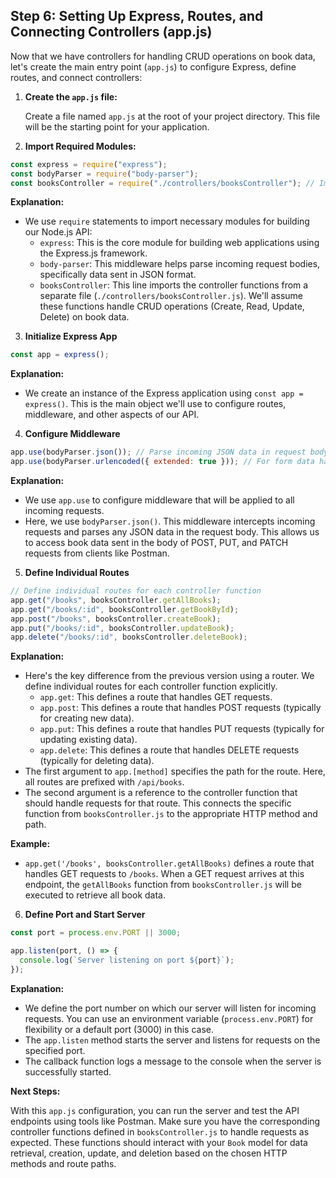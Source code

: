 ## Step 6: Setting Up Express, Routes, and Connecting Controllers (app.js)

Now that we have controllers for handling CRUD operations on book data, let's create the main entry point (`app.js`) to configure Express, define routes, and connect controllers:

1. **Create the `app.js` file:**

   Create a file named `app.js` at the root of your project directory. This file will be the starting point for your application.

2. **Import Required Modules:**

```javascript
const express = require("express");
const bodyParser = require("body-parser");
const booksController = require("./controllers/booksController"); // Import controllers
```

**Explanation:**

- We use `require` statements to import necessary modules for building our Node.js API:
  - `express`: This is the core module for building web applications using the Express.js framework.
  - `body-parser`: This middleware helps parse incoming request bodies, specifically data sent in JSON format.
  - `booksController`: This line imports the controller functions from a separate file (`./controllers/booksController.js`). We'll assume these functions handle CRUD operations (Create, Read, Update, Delete) on book data.

3. **Initialize Express App**

```javascript
const app = express();
```

**Explanation:**

- We create an instance of the Express application using `const app = express()`. This is the main object we'll use to configure routes, middleware, and other aspects of our API.

4. **Configure Middleware**

```javascript
app.use(bodyParser.json()); // Parse incoming JSON data in request body
app.use(bodyParser.urlencoded({ extended: true })); // For form data handling
```

**Explanation:**

- We use `app.use` to configure middleware that will be applied to all incoming requests.
- Here, we use `bodyParser.json()`. This middleware intercepts incoming requests and parses any JSON data in the request body. This allows us to access book data sent in the body of POST, PUT, and PATCH requests from clients like Postman.

5. **Define Individual Routes**

```javascript
// Define individual routes for each controller function
app.get("/books", booksController.getAllBooks);
app.get("/books/:id", booksController.getBookById);
app.post("/books", booksController.createBook);
app.put("/books/:id", booksController.updateBook);
app.delete("/books/:id", booksController.deleteBook);
```

**Explanation:**

- Here's the key difference from the previous version using a router. We define individual routes for each controller function explicitly.
  - `app.get`: This defines a route that handles GET requests.
  - `app.post`: This defines a route that handles POST requests (typically for creating new data).
  - `app.put`: This defines a route that handles PUT requests (typically for updating existing data).
  - `app.delete`: This defines a route that handles DELETE requests (typically for deleting data).
- The first argument to `app.[method]` specifies the path for the route. Here, all routes are prefixed with `/api/books`.
- The second argument is a reference to the controller function that should handle requests for that route. This connects the specific function from `booksController.js` to the appropriate HTTP method and path.

**Example:**

- `app.get('/books', booksController.getAllBooks)` defines a route that handles GET requests to `/books`. When a GET request arrives at this endpoint, the `getAllBooks` function from `booksController.js` will be executed to retrieve all book data.

6. **Define Port and Start Server**

```javascript
const port = process.env.PORT || 3000;

app.listen(port, () => {
  console.log(`Server listening on port ${port}`);
});
```

**Explanation:**

- We define the port number on which our server will listen for incoming requests. You can use an environment variable (`process.env.PORT`) for flexibility or a default port (3000) in this case.
- The `app.listen` method starts the server and listens for requests on the specified port.
- The callback function logs a message to the console when the server is successfully started.

**Next Steps:**

With this `app.js` configuration, you can run the server and test the API endpoints using tools like Postman. Make sure you have the corresponding controller functions defined in `booksController.js` to handle requests as expected. These functions should interact with your `Book` model for data retrieval, creation, update, and deletion based on the chosen HTTP methods and route paths.
